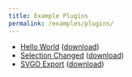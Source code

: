 ```yaml
---
title: Example Plugins
permalink: /examples/plugins/
---
```


- [Hello World](hello-world.html) ([download](hello-world.zip))
- [Selection Changed](selection-changed.html) ([download](selection-changed.zip))
- [SVGO Export](svgo-export.html) ([download](svgo-export.zip))
